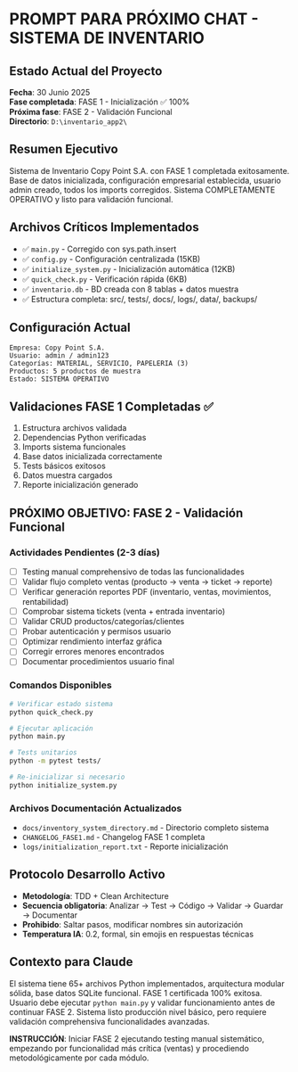 # PROMPT PARA PRÓXIMO CHAT - SISTEMA DE INVENTARIO

## Estado Actual del Proyecto
**Fecha**: 30 Junio 2025  
**Fase completada**: FASE 1 - Inicialización ✅ 100%  
**Próxima fase**: FASE 2 - Validación Funcional  
**Directorio**: `D:\inventario_app2\`  

## Resumen Ejecutivo
Sistema de Inventario Copy Point S.A. con FASE 1 completada exitosamente. Base de datos inicializada, configuración empresarial establecida, usuario admin creado, todos los imports corregidos. Sistema COMPLETAMENTE OPERATIVO y listo para validación funcional.

## Archivos Críticos Implementados
- ✅ `main.py` - Corregido con sys.path.insert
- ✅ `config.py` - Configuración centralizada (15KB)
- ✅ `initialize_system.py` - Inicialización automática (12KB)  
- ✅ `quick_check.py` - Verificación rápida (6KB)
- ✅ `inventario.db` - BD creada con 8 tablas + datos muestra
- ✅ Estructura completa: src/, tests/, docs/, logs/, data/, backups/

## Configuración Actual
```
Empresa: Copy Point S.A.
Usuario: admin / admin123
Categorías: MATERIAL, SERVICIO, PAPELERIA (3)
Productos: 5 productos de muestra
Estado: SISTEMA OPERATIVO
```

## Validaciones FASE 1 Completadas ✅
1. Estructura archivos validada
2. Dependencias Python verificadas  
3. Imports sistema funcionales
4. Base datos inicializada correctamente
5. Tests básicos exitosos
6. Datos muestra cargados
7. Reporte inicialización generado

## PRÓXIMO OBJETIVO: FASE 2 - Validación Funcional

### Actividades Pendientes (2-3 días)
- [ ] Testing manual comprehensivo de todas las funcionalidades
- [ ] Validar flujo completo ventas (producto → venta → ticket → reporte)
- [ ] Verificar generación reportes PDF (inventario, ventas, movimientos, rentabilidad)
- [ ] Comprobar sistema tickets (venta + entrada inventario)
- [ ] Validar CRUD productos/categorías/clientes
- [ ] Probar autenticación y permisos usuario
- [ ] Optimizar rendimiento interfaz gráfica
- [ ] Corregir errores menores encontrados
- [ ] Documentar procedimientos usuario final

### Comandos Disponibles
```bash
# Verificar estado sistema
python quick_check.py

# Ejecutar aplicación  
python main.py

# Tests unitarios
python -m pytest tests/

# Re-inicializar si necesario
python initialize_system.py
```

### Archivos Documentación Actualizados
- `docs/inventory_system_directory.md` - Directorio completo sistema
- `CHANGELOG_FASE1.md` - Changelog FASE 1 completa
- `logs/initialization_report.txt` - Reporte inicialización

## Protocolo Desarrollo Activo
- **Metodología**: TDD + Clean Architecture
- **Secuencia obligatoria**: Analizar → Test → Código → Validar → Guardar → Documentar
- **Prohibido**: Saltar pasos, modificar nombres sin autorización
- **Temperatura IA**: 0.2, formal, sin emojis en respuestas técnicas

## Contexto para Claude
El sistema tiene 65+ archivos Python implementados, arquitectura modular sólida, base datos SQLite funcional. FASE 1 certificada 100% exitosa. Usuario debe ejecutar `python main.py` y validar funcionamiento antes de continuar FASE 2. Sistema listo producción nivel básico, pero requiere validación comprehensiva funcionalidades avanzadas.

**INSTRUCCIÓN**: Iniciar FASE 2 ejecutando testing manual sistemático, empezando por funcionalidad más crítica (ventas) y procediendo metodológicamente por cada módulo.